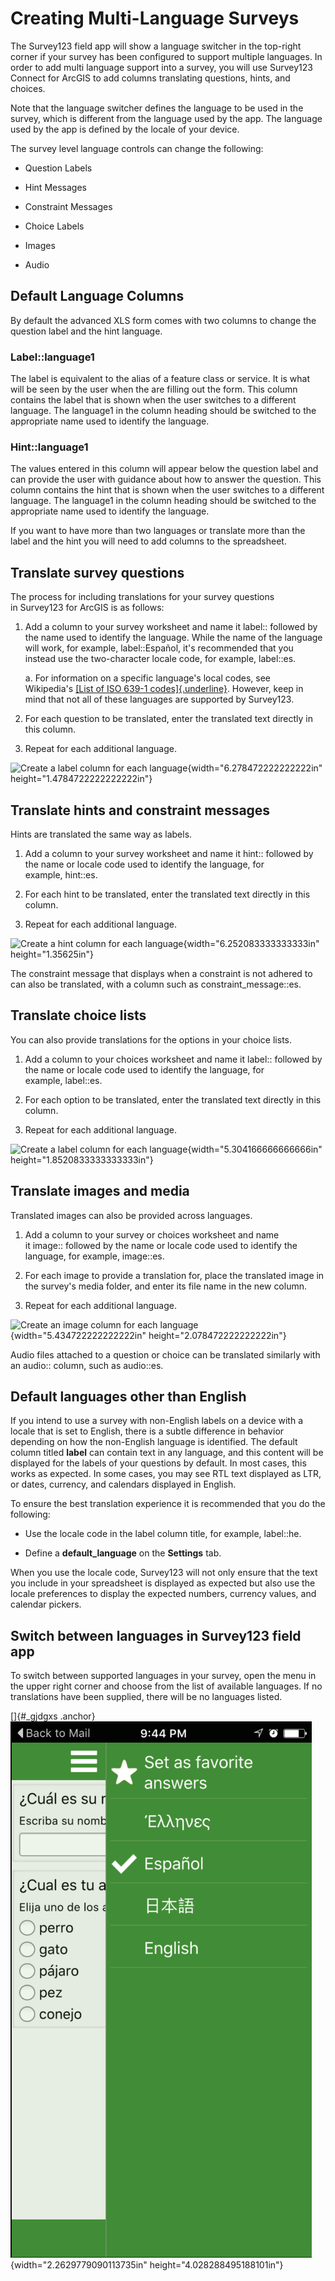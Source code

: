 Creating Multi-Language Surveys
===============================

The Survey123 field app will show a language switcher in the top-right
corner if your survey has been configured to support multiple languages.
In order to add multi language support into a survey, you will use
Survey123 Connect for ArcGIS to add columns translating questions,
hints, and choices.

Note that the language switcher defines the language to be used in the
survey, which is different from the language used by the app. The
language used by the app is defined by the locale of your device. 

The survey level language controls can change the following:

-   Question Labels

-   Hint Messages

-   Constraint Messages

-   Choice Labels

-   Images

-   Audio

Default Language Columns
------------------------

By default the advanced XLS form comes with two columns to change the
question label and the hint language.

### Label::language1

The label is equivalent to the alias of a feature class or service. It
is what will be seen by the user when the are filling out the form. This
column contains the label that is shown when the user switches to a
different language. The language1 in the column heading should be
switched to the appropriate name used to identify the language.

### Hint::language1

The values entered in this column will appear below the question label
and can provide the user with guidance about how to answer the question.
This column contains the hint that is shown when the user switches to a
different language. The language1 in the column heading should be
switched to the appropriate name used to identify the language.

If you want to have more than two languages or translate more than the
label and the hint you will need to add columns to the spreadsheet.

Translate survey questions
--------------------------

The process for including translations for your survey questions
in Survey123 for ArcGIS is as follows:

1.  Add a column to your survey worksheet and name it label:: followed
    by the name used to identify the language. While the name of the
    language will work, for example, label::Español, it\'s recommended
    that you instead use the two-character locale code, for
    example, label::es.

    a.  For information on a specific language\'s local codes, see
        Wikipedia\'s [[List of ISO 639-1
        codes]{.underline}](https://en.wikipedia.org/wiki/list_of_iso_639-1_codes).
        However, keep in mind that not all of these languages are
        supported by Survey123.

2.  For each question to be translated, enter the translated text
    directly in this column.

3.  Repeat for each additional language.

![Create a label column for each
language](Creating_Multi-Language_Surveys/media/image1.png){width="6.278472222222222in"
height="1.4784722222222222in"}

Translate hints and constraint messages
---------------------------------------

Hints are translated the same way as labels.

1.  Add a column to your survey worksheet and name it hint:: followed by
    the name or locale code used to identify the language, for
    example, hint::es.

2.  For each hint to be translated, enter the translated text directly
    in this column.

3.  Repeat for each additional language.

![Create a hint column for each
language](Creating_Multi-Language_Surveys/media/image2.png){width="6.252083333333333in"
height="1.35625in"}

The constraint message that displays when a constraint is not adhered to
can also be translated, with a column such as constraint\_message::es.

Translate choice lists
----------------------

You can also provide translations for the options in your choice lists.

1.  Add a column to your choices worksheet and name it label:: followed
    by the name or locale code used to identify the language, for
    example, label::es.

2.  For each option to be translated, enter the translated text directly
    in this column.

3.  Repeat for each additional language.

![Create a label column for each
language](Creating_Multi-Language_Surveys/media/image3.png){width="5.304166666666666in"
height="1.8520833333333333in"}

Translate images and media
--------------------------

Translated images can also be provided across languages.

1.  Add a column to your survey or choices worksheet and name
    it image:: followed by the name or locale code used to identify the
    language, for example, image::es.

2.  For each image to provide a translation for, place the translated
    image in the survey\'s media folder, and enter its file name in the
    new column.

3.  Repeat for each additional language.

![Create an image column for each
language](Creating_Multi-Language_Surveys/media/image4.png){width="5.434722222222222in"
height="2.078472222222222in"}

Audio files attached to a question or choice can be translated similarly
with an audio:: column, such as audio::es.

Default languages other than English
------------------------------------

If you intend to use a survey with non-English labels on a device with a
locale that is set to English, there is a subtle difference in behavior
depending on how the non-English language is identified. The default
column titled **label** can contain text in any language, and this
content will be displayed for the labels of your questions by default.
In most cases, this works as expected. In some cases, you may see RTL
text displayed as LTR, or dates, currency, and calendars displayed in
English.

To ensure the best translation experience it is recommended that you do
the following:

-   Use the locale code in the label column title, for
    example, label::he.

-   Define a **default\_language** on the **Settings** tab.

When you use the locale code, Survey123 will not only ensure that the
text you include in your spreadsheet is displayed as expected but also
use the locale preferences to display the expected numbers, currency
values, and calendar pickers.

Switch between languages in Survey123 field app
-----------------------------------------------

To switch between supported languages in your survey, open the menu in
the upper right corner and choose from the list of available languages.
If no translations have been supplied, there will be no languages
listed.

[]{#_gjdgxs
.anchor}![](Creating_Multi-Language_Surveys/media/image5.png){width="2.2629779090113735in"
height="4.028288495188101in"}
